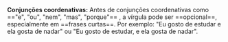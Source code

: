 
 **Conjunções coordenativas:** Antes de conjunções coordenativas como =="e", "ou", "nem", "mas", "porque"== , a vírgula pode ser ==opcional==, especialmente em ==frases curtas==. Por exemplo: "Eu gosto de estudar e ela gosta de nadar" ou "Eu gosto de estudar, e ela gosta de nadar".
